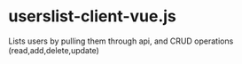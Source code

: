 # userslist-client-vue.js
Lists users by pulling them through api, and CRUD operations (read,add,delete,update)
